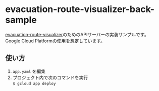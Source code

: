 # evacuation-route-visualizer-back-sample
[evacuation-route-visualizer](https://github.com/prog470dev/evacuation-route-visualizer)のためのAPIサーバーの実装サンプルです。 Google Cloud Platformの使用を想定しています。

## 使い方
1. `app.yaml` を編集
2. プロジェクト内で次のコマンドを実行    
   `$ gcloud app deploy`

